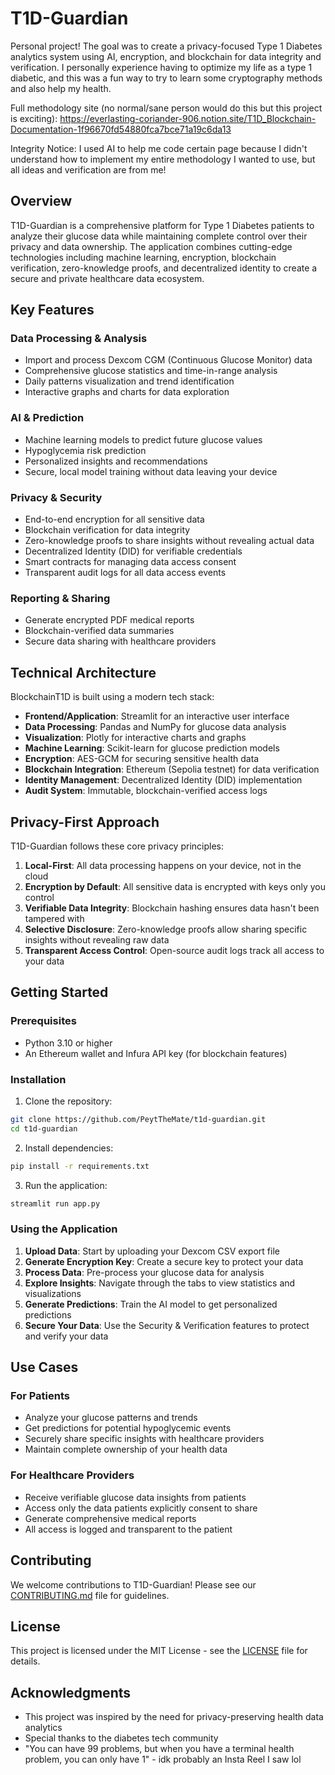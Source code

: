 # T1D-Guardian

Personal project! The goal was to create a privacy-focused Type 1 Diabetes analytics system using AI, encryption, and blockchain for data integrity and verification. I personally experience having to optimize my life as a type 1 diabetic, and this was a fun way to try to learn some cryptography methods and also help my health.

Full methodology site (no normal/sane person would do this but this project is exciting):
https://everlasting-coriander-906.notion.site/T1D_Blockchain-Documentation-1f96670fd54880fca7bce71a19c6da13

Integrity Notice:
I used AI to help me code certain page because I didn't understand how to implement my entire methodology I wanted to use, but all ideas and verification are from me!

## Overview

T1D-Guardian is a comprehensive platform for Type 1 Diabetes patients to analyze their glucose data while maintaining complete control over their privacy and data ownership. The application combines cutting-edge technologies including machine learning, encryption, blockchain verification, zero-knowledge proofs, and decentralized identity to create a secure and private healthcare data ecosystem.

## Key Features

### Data Processing & Analysis
- Import and process Dexcom CGM (Continuous Glucose Monitor) data
- Comprehensive glucose statistics and time-in-range analysis
- Daily patterns visualization and trend identification
- Interactive graphs and charts for data exploration

### AI & Prediction
- Machine learning models to predict future glucose values
- Hypoglycemia risk prediction
- Personalized insights and recommendations
- Secure, local model training without data leaving your device

### Privacy & Security
- End-to-end encryption for all sensitive data
- Blockchain verification for data integrity
- Zero-knowledge proofs to share insights without revealing actual data
- Decentralized Identity (DID) for verifiable credentials
- Smart contracts for managing data access consent
- Transparent audit logs for all data access events

### Reporting & Sharing
- Generate encrypted PDF medical reports
- Blockchain-verified data summaries
- Secure data sharing with healthcare providers

## Technical Architecture

BlockchainT1D is built using a modern tech stack:

- **Frontend/Application**: Streamlit for an interactive user interface
- **Data Processing**: Pandas and NumPy for glucose data analysis
- **Visualization**: Plotly for interactive charts and graphs
- **Machine Learning**: Scikit-learn for glucose prediction models
- **Encryption**: AES-GCM for securing sensitive health data
- **Blockchain Integration**: Ethereum (Sepolia testnet) for data verification
- **Identity Management**: Decentralized Identity (DID) implementation
- **Audit System**: Immutable, blockchain-verified access logs

## Privacy-First Approach

T1D-Guardian follows these core privacy principles:

1. **Local-First**: All data processing happens on your device, not in the cloud
2. **Encryption by Default**: All sensitive data is encrypted with keys only you control
3. **Verifiable Data Integrity**: Blockchain hashing ensures data hasn't been tampered with
4. **Selective Disclosure**: Zero-knowledge proofs allow sharing specific insights without revealing raw data
5. **Transparent Access Control**: Open-source audit logs track all access to your data

## Getting Started

### Prerequisites
- Python 3.10 or higher
- An Ethereum wallet and Infura API key (for blockchain features)

### Installation

1. Clone the repository:
```bash
git clone https://github.com/PeytTheMate/t1d-guardian.git
cd t1d-guardian
```

2. Install dependencies:
```bash
pip install -r requirements.txt
```

3. Run the application:
```bash
streamlit run app.py
```

### Using the Application

1. **Upload Data**: Start by uploading your Dexcom CSV export file
2. **Generate Encryption Key**: Create a secure key to protect your data
3. **Process Data**: Pre-process your glucose data for analysis
4. **Explore Insights**: Navigate through the tabs to view statistics and visualizations
5. **Generate Predictions**: Train the AI model to get personalized predictions
6. **Secure Your Data**: Use the Security & Verification features to protect and verify your data

## Use Cases

### For Patients
- Analyze your glucose patterns and trends
- Get predictions for potential hypoglycemic events
- Securely share specific insights with healthcare providers
- Maintain complete ownership of your health data

### For Healthcare Providers
- Receive verifiable glucose data insights from patients
- Access only the data patients explicitly consent to share
- Generate comprehensive medical reports
- All access is logged and transparent to the patient

## Contributing

We welcome contributions to T1D-Guardian! Please see our [CONTRIBUTING.md](CONTRIBUTING.md) file for guidelines.

## License

This project is licensed under the MIT License - see the [LICENSE](LICENSE) file for details.

## Acknowledgments
- This project was inspired by the need for privacy-preserving health data analytics
- Special thanks to the diabetes tech community
- "You can have 99 problems, but when you have a terminal health problem, you can only have 1" - idk probably an Insta Reel I saw lol
